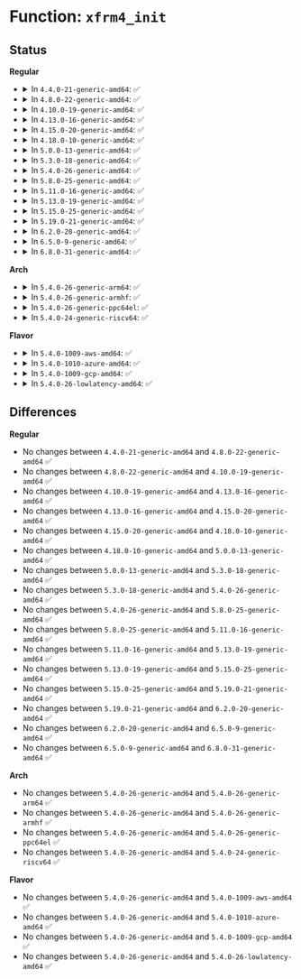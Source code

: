 # Function: <code>xfrm4_init</code>

## Status
<b>Regular</b>
<ul>
<li>
<details>
<summary>In <code>4.4.0-21-generic-amd64</code>: ✅</summary>

```c
void xfrm4_init()
```

```json
{
  "name": "xfrm4_init",
  "collision_type": "Unique Global",
  "inline_type": "No",
  "funcs": [
    {
      "addr": 18446744071595350418,
      "name": "xfrm4_init",
      "external": true,
      "loc": "net/ipv4/xfrm4_policy.c:382",
      "file": "net/ipv4/xfrm4_policy.c",
      "inline": "seen, unknown",
      "caller_inline": [],
      "caller_func": [
        "net/ipv4/route.c:ip_rt_init"
      ]
    }
  ],
  "symbols": [
    {
      "addr": 18446744071595350418,
      "name": "xfrm4_init",
      "section": ".init.text",
      "bind": "STB_GLOBAL",
      "size": 40
    }
  ]
}
```
</details>
</li>
<li>
<details>
<summary>In <code>4.8.0-22-generic-amd64</code>: ✅</summary>

```c
void xfrm4_init()
```

```json
{
  "name": "xfrm4_init",
  "collision_type": "Unique Global",
  "inline_type": "No",
  "funcs": [
    {
      "addr": 18446744071595538443,
      "name": "xfrm4_init",
      "external": true,
      "loc": "net/ipv4/xfrm4_policy.c:382",
      "file": "net/ipv4/xfrm4_policy.c",
      "inline": "seen, unknown",
      "caller_inline": [],
      "caller_func": [
        "net/ipv4/route.c:ip_rt_init"
      ]
    }
  ],
  "symbols": [
    {
      "addr": 18446744071595538443,
      "name": "xfrm4_init",
      "section": ".init.text",
      "bind": "STB_GLOBAL",
      "size": 40
    }
  ]
}
```
</details>
</li>
<li>
<details>
<summary>In <code>4.10.0-19-generic-amd64</code>: ✅</summary>

```c
void xfrm4_init()
```

```json
{
  "name": "xfrm4_init",
  "collision_type": "Unique Global",
  "inline_type": "No",
  "funcs": [
    {
      "addr": 18446744071595794667,
      "name": "xfrm4_init",
      "external": true,
      "loc": "net/ipv4/xfrm4_policy.c:382",
      "file": "net/ipv4/xfrm4_policy.c",
      "inline": "seen, unknown",
      "caller_inline": [],
      "caller_func": [
        "net/ipv4/route.c:ip_rt_init"
      ]
    }
  ],
  "symbols": [
    {
      "addr": 18446744071595794667,
      "name": "xfrm4_init",
      "section": ".init.text",
      "bind": "STB_GLOBAL",
      "size": 40
    }
  ]
}
```
</details>
</li>
<li>
<details>
<summary>In <code>4.13.0-16-generic-amd64</code>: ✅</summary>

```c
void xfrm4_init()
```

```json
{
  "name": "xfrm4_init",
  "collision_type": "Unique Global",
  "inline_type": "No",
  "funcs": [
    {
      "addr": 18446744071596726026,
      "name": "xfrm4_init",
      "external": true,
      "loc": "net/ipv4/xfrm4_policy.c:379",
      "file": "net/ipv4/xfrm4_policy.c",
      "inline": "seen, unknown",
      "caller_inline": [],
      "caller_func": [
        "net/ipv4/route.c:ip_rt_init"
      ]
    }
  ],
  "symbols": [
    {
      "addr": 18446744071596726026,
      "name": "xfrm4_init",
      "section": ".init.text",
      "bind": "STB_GLOBAL",
      "size": 50
    }
  ]
}
```
</details>
</li>
<li>
<details>
<summary>In <code>4.15.0-20-generic-amd64</code>: ✅</summary>

```c
void xfrm4_init()
```

```json
{
  "name": "xfrm4_init",
  "collision_type": "Unique Global",
  "inline_type": "No",
  "funcs": [
    {
      "addr": 18446744071603059253,
      "name": "xfrm4_init",
      "external": true,
      "loc": "net/ipv4/xfrm4_policy.c:375",
      "file": "net/ipv4/xfrm4_policy.c",
      "inline": "seen, unknown",
      "caller_inline": [],
      "caller_func": [
        "net/ipv4/route.c:ip_rt_init"
      ]
    }
  ],
  "symbols": [
    {
      "addr": 18446744071603059253,
      "name": "xfrm4_init",
      "section": ".init.text",
      "bind": "STB_GLOBAL",
      "size": 50
    }
  ]
}
```
</details>
</li>
<li>
<details>
<summary>In <code>4.18.0-10-generic-amd64</code>: ✅</summary>

```c
void xfrm4_init()
```

```json
{
  "name": "xfrm4_init",
  "collision_type": "Unique Global",
  "inline_type": "No",
  "funcs": [
    {
      "addr": 18446744071603232295,
      "name": "xfrm4_init",
      "external": true,
      "loc": "net/ipv4/xfrm4_policy.c:377",
      "file": "net/ipv4/xfrm4_policy.c",
      "inline": "seen, unknown",
      "caller_inline": [],
      "caller_func": [
        "net/ipv4/route.c:ip_rt_init"
      ]
    }
  ],
  "symbols": [
    {
      "addr": 18446744071603232295,
      "name": "xfrm4_init",
      "section": ".init.text",
      "bind": "STB_GLOBAL",
      "size": 50
    }
  ]
}
```
</details>
</li>
<li>
<details>
<summary>In <code>5.0.0-13-generic-amd64</code>: ✅</summary>

```c
void xfrm4_init()
```

```json
{
  "name": "xfrm4_init",
  "collision_type": "Unique Global",
  "inline_type": "No",
  "funcs": [
    {
      "addr": 18446744071605043527,
      "name": "xfrm4_init",
      "external": true,
      "loc": "net/ipv4/xfrm4_policy.c:377",
      "file": "net/ipv4/xfrm4_policy.c",
      "inline": "seen, unknown",
      "caller_inline": [],
      "caller_func": [
        "net/ipv4/route.c:ip_rt_init"
      ]
    }
  ],
  "symbols": [
    {
      "addr": 18446744071605043527,
      "name": "xfrm4_init",
      "section": ".init.text",
      "bind": "STB_GLOBAL",
      "size": 50
    }
  ]
}
```
</details>
</li>
<li>
<details>
<summary>In <code>5.3.0-18-generic-amd64</code>: ✅</summary>

```c
void xfrm4_init()
```

```json
{
  "name": "xfrm4_init",
  "collision_type": "Unique Global",
  "inline_type": "No",
  "funcs": [
    {
      "addr": 18446744071605161036,
      "name": "xfrm4_init",
      "external": true,
      "loc": "net/ipv4/xfrm4_policy.c:253",
      "file": "net/ipv4/xfrm4_policy.c",
      "inline": "seen, unknown",
      "caller_inline": [],
      "caller_func": [
        "net/ipv4/route.c:ip_rt_init"
      ]
    }
  ],
  "symbols": [
    {
      "addr": 18446744071605161036,
      "name": "xfrm4_init",
      "section": ".init.text",
      "bind": "STB_GLOBAL",
      "size": 50
    }
  ]
}
```
</details>
</li>
<li>
<details>
<summary>In <code>5.4.0-26-generic-amd64</code>: ✅</summary>

```c
void xfrm4_init()
```

```json
{
  "name": "xfrm4_init",
  "collision_type": "Unique Global",
  "inline_type": "No",
  "funcs": [
    {
      "addr": 18446744071605201595,
      "name": "xfrm4_init",
      "external": true,
      "loc": "net/ipv4/xfrm4_policy.c:255",
      "file": "net/ipv4/xfrm4_policy.c",
      "inline": "seen, unknown",
      "caller_inline": [],
      "caller_func": [
        "net/ipv4/route.c:ip_rt_init"
      ]
    }
  ],
  "symbols": [
    {
      "addr": 18446744071605201595,
      "name": "xfrm4_init",
      "section": ".init.text",
      "bind": "STB_GLOBAL",
      "size": 50
    }
  ]
}
```
</details>
</li>
<li>
<details>
<summary>In <code>5.8.0-25-generic-amd64</code>: ✅</summary>

```c
void xfrm4_init()
```

```json
{
  "name": "xfrm4_init",
  "collision_type": "Unique Global",
  "inline_type": "No",
  "funcs": [
    {
      "addr": 18446744071609446565,
      "name": "xfrm4_init",
      "external": true,
      "loc": "net/ipv4/xfrm4_policy.c:255",
      "file": "net/ipv4/xfrm4_policy.c",
      "inline": "seen, unknown",
      "caller_inline": [],
      "caller_func": [
        "net/ipv4/route.c:ip_rt_init"
      ]
    }
  ],
  "symbols": [
    {
      "addr": 18446744071609446565,
      "name": "xfrm4_init",
      "section": ".init.text",
      "bind": "STB_GLOBAL",
      "size": 50
    }
  ]
}
```
</details>
</li>
<li>
<details>
<summary>In <code>5.11.0-16-generic-amd64</code>: ✅</summary>

```c
void xfrm4_init()
```

```json
{
  "name": "xfrm4_init",
  "collision_type": "Unique Global",
  "inline_type": "No",
  "funcs": [
    {
      "addr": 18446744071612521623,
      "name": "xfrm4_init",
      "external": true,
      "loc": "net/ipv4/xfrm4_policy.c:255",
      "file": "net/ipv4/xfrm4_policy.c",
      "inline": "seen, unknown",
      "caller_inline": [],
      "caller_func": [
        "net/ipv4/route.c:ip_rt_init"
      ]
    }
  ],
  "symbols": [
    {
      "addr": 18446744071612521623,
      "name": "xfrm4_init",
      "section": ".init.text",
      "bind": "STB_GLOBAL",
      "size": 50
    }
  ]
}
```
</details>
</li>
<li>
<details>
<summary>In <code>5.13.0-19-generic-amd64</code>: ✅</summary>

```c
void xfrm4_init()
```

```json
{
  "name": "xfrm4_init",
  "collision_type": "Unique Global",
  "inline_type": "No",
  "funcs": [
    {
      "addr": 18446744071614664100,
      "name": "xfrm4_init",
      "external": true,
      "loc": "net/ipv4/xfrm4_policy.c:255",
      "file": "net/ipv4/xfrm4_policy.c",
      "inline": "seen, unknown",
      "caller_inline": [],
      "caller_func": [
        "net/ipv4/route.c:ip_rt_init"
      ]
    }
  ],
  "symbols": [
    {
      "addr": 18446744071614664100,
      "name": "xfrm4_init",
      "section": ".init.text",
      "bind": "STB_GLOBAL",
      "size": 50
    }
  ]
}
```
</details>
</li>
<li>
<details>
<summary>In <code>5.15.0-25-generic-amd64</code>: ✅</summary>

```c
void xfrm4_init()
```

```json
{
  "name": "xfrm4_init",
  "collision_type": "Unique Global",
  "inline_type": "No",
  "funcs": [
    {
      "addr": 18446744071615623766,
      "name": "xfrm4_init",
      "external": true,
      "loc": "net/ipv4/xfrm4_policy.c:255",
      "file": "net/ipv4/xfrm4_policy.c",
      "inline": "seen, unknown",
      "caller_inline": [],
      "caller_func": [
        "net/ipv4/route.c:ip_rt_init"
      ]
    }
  ],
  "symbols": [
    {
      "addr": 18446744071615623766,
      "name": "xfrm4_init",
      "section": ".init.text",
      "bind": "STB_GLOBAL",
      "size": 50
    }
  ]
}
```
</details>
</li>
<li>
<details>
<summary>In <code>5.19.0-21-generic-amd64</code>: ✅</summary>

```c
void xfrm4_init()
```

```json
{
  "name": "xfrm4_init",
  "collision_type": "Unique Global",
  "inline_type": "No",
  "funcs": [
    {
      "addr": 18446744071617434919,
      "name": "xfrm4_init",
      "external": true,
      "loc": "net/ipv4/xfrm4_policy.c:253",
      "file": "net/ipv4/xfrm4_policy.c",
      "inline": "seen, unknown",
      "caller_inline": [],
      "caller_func": [
        "net/ipv4/route.c:ip_rt_init"
      ]
    }
  ],
  "symbols": [
    {
      "addr": 18446744071617434919,
      "name": "xfrm4_init",
      "section": ".init.text",
      "bind": "STB_GLOBAL",
      "size": 60
    }
  ]
}
```
</details>
</li>
<li>
<details>
<summary>In <code>6.2.0-20-generic-amd64</code>: ✅</summary>

```c
void xfrm4_init()
```

```json
{
  "name": "xfrm4_init",
  "collision_type": "Unique Global",
  "inline_type": "No",
  "funcs": [
    {
      "addr": 18446744071628194496,
      "name": "xfrm4_init",
      "external": true,
      "loc": "net/ipv4/xfrm4_policy.c:253",
      "file": "net/ipv4/xfrm4_policy.c",
      "inline": "seen, unknown",
      "caller_inline": [],
      "caller_func": [
        "net/ipv4/route.c:ip_rt_init"
      ]
    }
  ],
  "symbols": [
    {
      "addr": 18446744071628194496,
      "name": "xfrm4_init",
      "section": ".init.text",
      "bind": "STB_GLOBAL",
      "size": 60
    }
  ]
}
```
</details>
</li>
<li>
<details>
<summary>In <code>6.5.0-9-generic-amd64</code>: ✅</summary>

```c
void xfrm4_init()
```

```json
{
  "name": "xfrm4_init",
  "collision_type": "Unique Global",
  "inline_type": "No",
  "funcs": [
    {
      "addr": 18446744071619963120,
      "name": "xfrm4_init",
      "external": true,
      "loc": "net/ipv4/xfrm4_policy.c:251",
      "file": "net/ipv4/xfrm4_policy.c",
      "inline": "seen, unknown",
      "caller_inline": [],
      "caller_func": [
        "net/ipv4/route.c:ip_rt_init"
      ]
    }
  ],
  "symbols": [
    {
      "addr": 18446744071619963120,
      "name": "xfrm4_init",
      "section": ".init.text",
      "bind": "STB_GLOBAL",
      "size": 60
    }
  ]
}
```
</details>
</li>
<li>
<details>
<summary>In <code>6.8.0-31-generic-amd64</code>: ✅</summary>

```c
void xfrm4_init()
```

```json
{
  "name": "xfrm4_init",
  "collision_type": "Unique Global",
  "inline_type": "No",
  "funcs": [
    {
      "addr": 18446744071622274880,
      "name": "xfrm4_init",
      "external": true,
      "loc": "net/ipv4/xfrm4_policy.c:243",
      "file": "net/ipv4/xfrm4_policy.c",
      "inline": "seen, unknown",
      "caller_inline": [],
      "caller_func": [
        "net/ipv4/route.c:ip_rt_init"
      ]
    }
  ],
  "symbols": [
    {
      "addr": 18446744071622274880,
      "name": "xfrm4_init",
      "section": ".init.text",
      "bind": "STB_GLOBAL",
      "size": 60
    }
  ]
}
```
</details>
</li>
</ul>
<b>Arch</b>
<ul>
<li>
<details>
<summary>In <code>5.4.0-26-generic-arm64</code>: ✅</summary>

```c
void xfrm4_init()
```

```json
{
  "name": "xfrm4_init",
  "collision_type": "Unique Global",
  "inline_type": "No",
  "funcs": [
    {
      "addr": 18446603336511338664,
      "name": "xfrm4_init",
      "external": true,
      "loc": "net/ipv4/xfrm4_policy.c:255",
      "file": "net/ipv4/xfrm4_policy.c",
      "inline": "seen, unknown",
      "caller_inline": [],
      "caller_func": [
        "net/ipv4/route.c:ip_rt_init"
      ]
    }
  ],
  "symbols": [
    {
      "addr": 18446603336511338664,
      "name": "xfrm4_init",
      "section": ".init.text",
      "bind": "STB_GLOBAL",
      "size": 64
    }
  ]
}
```
</details>
</li>
<li>
<details>
<summary>In <code>5.4.0-26-generic-armhf</code>: ✅</summary>

```c
void xfrm4_init()
```

```json
{
  "name": "xfrm4_init",
  "collision_type": "Unique Global",
  "inline_type": "No",
  "funcs": [
    {
      "addr": 3244002200,
      "name": "xfrm4_init",
      "external": true,
      "loc": "net/ipv4/xfrm4_policy.c:255",
      "file": "net/ipv4/xfrm4_policy.c",
      "inline": "seen, unknown",
      "caller_inline": [],
      "caller_func": [
        "net/ipv4/route.c:ip_rt_init"
      ]
    }
  ],
  "symbols": [
    {
      "addr": 3244002200,
      "name": "xfrm4_init",
      "section": ".init.text",
      "bind": "STB_GLOBAL",
      "size": 60
    }
  ]
}
```
</details>
</li>
<li>
<details>
<summary>In <code>5.4.0-26-generic-ppc64el</code>: ✅</summary>

```c
void xfrm4_init()
```

```json
{
  "name": "xfrm4_init",
  "collision_type": "Unique Global",
  "inline_type": "No",
  "funcs": [
    {
      "addr": 13835058055302893364,
      "name": "xfrm4_init",
      "external": true,
      "loc": "net/ipv4/xfrm4_policy.c:255",
      "file": "net/ipv4/xfrm4_policy.c",
      "inline": "seen, unknown",
      "caller_inline": [],
      "caller_func": [
        "net/ipv4/route.c:ip_rt_init"
      ]
    }
  ],
  "symbols": [
    {
      "addr": 13835058055302893364,
      "name": "xfrm4_init",
      "section": ".init.text",
      "bind": "STB_GLOBAL",
      "size": 96
    }
  ]
}
```
</details>
</li>
<li>
<details>
<summary>In <code>5.4.0-24-generic-riscv64</code>: ✅</summary>

```c
void xfrm4_init()
```

```json
{
  "name": "xfrm4_init",
  "collision_type": "Unique Global",
  "inline_type": "No",
  "funcs": [
    {
      "addr": 18446743936270870114,
      "name": "xfrm4_init",
      "external": true,
      "loc": "net/ipv4/xfrm4_policy.c:255",
      "file": "net/ipv4/xfrm4_policy.c",
      "inline": "seen, unknown",
      "caller_inline": [],
      "caller_func": [
        "net/ipv4/route.c:ip_rt_init"
      ]
    }
  ],
  "symbols": [
    {
      "addr": 18446743936270870114,
      "name": "xfrm4_init",
      "section": ".init.text",
      "bind": "STB_GLOBAL",
      "size": 76
    }
  ]
}
```
</details>
</li>
</ul>
<b>Flavor</b>
<ul>
<li>
<details>
<summary>In <code>5.4.0-1009-aws-amd64</code>: ✅</summary>

```c
void xfrm4_init()
```

```json
{
  "name": "xfrm4_init",
  "collision_type": "Unique Global",
  "inline_type": "No",
  "funcs": [
    {
      "addr": 18446744071605090239,
      "name": "xfrm4_init",
      "external": true,
      "loc": "net/ipv4/xfrm4_policy.c:255",
      "file": "net/ipv4/xfrm4_policy.c",
      "inline": "seen, unknown",
      "caller_inline": [],
      "caller_func": [
        "net/ipv4/route.c:ip_rt_init"
      ]
    }
  ],
  "symbols": [
    {
      "addr": 18446744071605090239,
      "name": "xfrm4_init",
      "section": ".init.text",
      "bind": "STB_GLOBAL",
      "size": 50
    }
  ]
}
```
</details>
</li>
<li>
<details>
<summary>In <code>5.4.0-1010-azure-amd64</code>: ✅</summary>

```c
void xfrm4_init()
```

```json
{
  "name": "xfrm4_init",
  "collision_type": "Unique Global",
  "inline_type": "No",
  "funcs": [
    {
      "addr": 18446744071605058317,
      "name": "xfrm4_init",
      "external": true,
      "loc": "net/ipv4/xfrm4_policy.c:255",
      "file": "net/ipv4/xfrm4_policy.c",
      "inline": "seen, unknown",
      "caller_inline": [],
      "caller_func": [
        "net/ipv4/route.c:ip_rt_init"
      ]
    }
  ],
  "symbols": [
    {
      "addr": 18446744071605058317,
      "name": "xfrm4_init",
      "section": ".init.text",
      "bind": "STB_GLOBAL",
      "size": 50
    }
  ]
}
```
</details>
</li>
<li>
<details>
<summary>In <code>5.4.0-1009-gcp-amd64</code>: ✅</summary>

```c
void xfrm4_init()
```

```json
{
  "name": "xfrm4_init",
  "collision_type": "Unique Global",
  "inline_type": "No",
  "funcs": [
    {
      "addr": 18446744071605178553,
      "name": "xfrm4_init",
      "external": true,
      "loc": "net/ipv4/xfrm4_policy.c:255",
      "file": "net/ipv4/xfrm4_policy.c",
      "inline": "seen, unknown",
      "caller_inline": [],
      "caller_func": [
        "net/ipv4/route.c:ip_rt_init"
      ]
    }
  ],
  "symbols": [
    {
      "addr": 18446744071605178553,
      "name": "xfrm4_init",
      "section": ".init.text",
      "bind": "STB_GLOBAL",
      "size": 50
    }
  ]
}
```
</details>
</li>
<li>
<details>
<summary>In <code>5.4.0-26-lowlatency-amd64</code>: ✅</summary>

```c
void xfrm4_init()
```

```json
{
  "name": "xfrm4_init",
  "collision_type": "Unique Global",
  "inline_type": "No",
  "funcs": [
    {
      "addr": 18446744071605205789,
      "name": "xfrm4_init",
      "external": true,
      "loc": "net/ipv4/xfrm4_policy.c:255",
      "file": "net/ipv4/xfrm4_policy.c",
      "inline": "seen, unknown",
      "caller_inline": [],
      "caller_func": [
        "net/ipv4/route.c:ip_rt_init"
      ]
    }
  ],
  "symbols": [
    {
      "addr": 18446744071605205789,
      "name": "xfrm4_init",
      "section": ".init.text",
      "bind": "STB_GLOBAL",
      "size": 50
    }
  ]
}
```
</details>
</li>
</ul>

## Differences
<b>Regular</b>
<ul>
<li>
No changes between <code>4.4.0-21-generic-amd64</code> and <code>4.8.0-22-generic-amd64</code> ✅
</li>
<li>
No changes between <code>4.8.0-22-generic-amd64</code> and <code>4.10.0-19-generic-amd64</code> ✅
</li>
<li>
No changes between <code>4.10.0-19-generic-amd64</code> and <code>4.13.0-16-generic-amd64</code> ✅
</li>
<li>
No changes between <code>4.13.0-16-generic-amd64</code> and <code>4.15.0-20-generic-amd64</code> ✅
</li>
<li>
No changes between <code>4.15.0-20-generic-amd64</code> and <code>4.18.0-10-generic-amd64</code> ✅
</li>
<li>
No changes between <code>4.18.0-10-generic-amd64</code> and <code>5.0.0-13-generic-amd64</code> ✅
</li>
<li>
No changes between <code>5.0.0-13-generic-amd64</code> and <code>5.3.0-18-generic-amd64</code> ✅
</li>
<li>
No changes between <code>5.3.0-18-generic-amd64</code> and <code>5.4.0-26-generic-amd64</code> ✅
</li>
<li>
No changes between <code>5.4.0-26-generic-amd64</code> and <code>5.8.0-25-generic-amd64</code> ✅
</li>
<li>
No changes between <code>5.8.0-25-generic-amd64</code> and <code>5.11.0-16-generic-amd64</code> ✅
</li>
<li>
No changes between <code>5.11.0-16-generic-amd64</code> and <code>5.13.0-19-generic-amd64</code> ✅
</li>
<li>
No changes between <code>5.13.0-19-generic-amd64</code> and <code>5.15.0-25-generic-amd64</code> ✅
</li>
<li>
No changes between <code>5.15.0-25-generic-amd64</code> and <code>5.19.0-21-generic-amd64</code> ✅
</li>
<li>
No changes between <code>5.19.0-21-generic-amd64</code> and <code>6.2.0-20-generic-amd64</code> ✅
</li>
<li>
No changes between <code>6.2.0-20-generic-amd64</code> and <code>6.5.0-9-generic-amd64</code> ✅
</li>
<li>
No changes between <code>6.5.0-9-generic-amd64</code> and <code>6.8.0-31-generic-amd64</code> ✅
</li>
</ul>
<b>Arch</b>
<ul>
<li>
No changes between <code>5.4.0-26-generic-amd64</code> and <code>5.4.0-26-generic-arm64</code> ✅
</li>
<li>
No changes between <code>5.4.0-26-generic-amd64</code> and <code>5.4.0-26-generic-armhf</code> ✅
</li>
<li>
No changes between <code>5.4.0-26-generic-amd64</code> and <code>5.4.0-26-generic-ppc64el</code> ✅
</li>
<li>
No changes between <code>5.4.0-26-generic-amd64</code> and <code>5.4.0-24-generic-riscv64</code> ✅
</li>
</ul>
<b>Flavor</b>
<ul>
<li>
No changes between <code>5.4.0-26-generic-amd64</code> and <code>5.4.0-1009-aws-amd64</code> ✅
</li>
<li>
No changes between <code>5.4.0-26-generic-amd64</code> and <code>5.4.0-1010-azure-amd64</code> ✅
</li>
<li>
No changes between <code>5.4.0-26-generic-amd64</code> and <code>5.4.0-1009-gcp-amd64</code> ✅
</li>
<li>
No changes between <code>5.4.0-26-generic-amd64</code> and <code>5.4.0-26-lowlatency-amd64</code> ✅
</li>
</ul>
